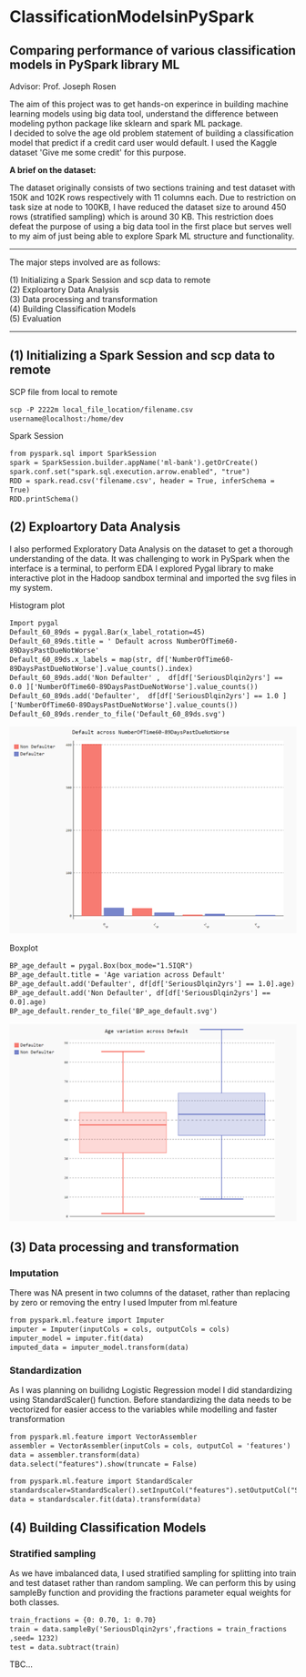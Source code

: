 # ClassificationModelsinPySpark
## Comparing performance of various classification models in PySpark library ML

Advisor: Prof. Joseph Rosen                                                  

The aim of this project was to get hands-on experince in building machine learning models using big data tool, understand the difference between modeling python package like sklearn and spark ML package. <br>
I decided to solve the age old problem statement of building a classification model that predict if a credit card user would default. I used the Kaggle dataset 'Give me some credit' for this purpose. <br>

**A brief on the dataset:** <br>

The dataset originally consists of two sections training and test dataset with 150K and 102K rows respectively with 11 columns each. Due to restriction on task size at node to 100KB, I have reduced the dataset size to around 450 rows (stratified sampling) which is around 30 KB. This restriction does defeat the purpose of using a big data tool in the first place but serves well to my aim of just being able to explore Spark ML structure and functionality.

---

The major steps involved are as follows:

(1) Initializing a Spark Session and scp data to remote <br>
(2) Exploartory Data Analysis <br>
(3) Data processing and transformation <br>
(4) Building Classification Models <br>
(5) Evaluation <br>

---

## (1) Initializing a Spark Session and scp data to remote

SCP file from local to remote
```
scp -P 2222m local_file_location/filename.csv username@localhost:/home/dev
```

Spark Session
```
from pyspark.sql import SparkSession
spark = SparkSession.builder.appName('ml-bank').getOrCreate()
spark.conf.set("spark.sql.execution.arrow.enabled", "true")
RDD = spark.read.csv('filename.csv', header = True, inferSchema = True)
RDD.printSchema()

```

## (2) Exploartory Data Analysis
I also performed Exploratory Data Analysis on the dataset to get a thorough understanding of the data. It was challenging to work in PySpark when the interface is a terminal, to perform EDA I explored Pygal library to make interactive plot in the Hadoop sandbox terminal and imported the svg files in my system.	

Histogram plot

``` Spark
Import pygal
Default_60_89ds = pygal.Bar(x_label_rotation=45)
Default_60_89ds.title = ' Default across NumberOfTime60-89DaysPastDueNotWorse'
Default_60_89ds.x_labels = map(str, df['NumberOfTime60-89DaysPastDueNotWorse'].value_counts().index)
Default_60_89ds.add('Non Defaulter' ,  df[df['SeriousDlqin2yrs'] == 0.0 ]['NumberOfTime60-89DaysPastDueNotWorse'].value_counts())
Default_60_89ds.add('Defaulter',  df[df['SeriousDlqin2yrs'] == 1.0 ]['NumberOfTime60-89DaysPastDueNotWorse'].value_counts())
Default_60_89ds.render_to_file('Default_60_89ds.svg')

```
![Hist_60_89](SubImages/EDA/60_89_SD.png)

Boxplot
``` Spark
BP_age_default = pygal.Box(box_mode="1.5IQR")
BP_age_default.title = 'Age variation across Default'
BP_age_default.add('Defaulter', df[df['SeriousDlqin2yrs'] == 1.0].age)
BP_age_default.add('Non Defaulter', df[df['SeriousDlqin2yrs'] == 0.0].age)
BP_age_default.render_to_file('BP_age_default.svg')
``` 
![BoxplotAge](SubImages/EDA/Age_SD.png)

## (3) Data processing and transformation 
### Imputation
There was NA present in two columns of the dataset, rather than replacing by zero or removing the entry I used Imputer from ml.feature  <br>

``` 
from pyspark.ml.feature import Imputer
imputer = Imputer(inputCols = cols, outputCols = cols)
imputer_model = imputer.fit(data)
imputed_data = imputer_model.transform(data)
``` 
### Standardization
As I was planning on builidng Logistic Regression model I did standardizing using StandardScaler() function. Before standardizing the data needs to be vectorized for easier access to the variables while modelling and faster transformation

```
from pyspark.ml.feature import VectorAssembler
assembler = VectorAssembler(inputCols = cols, outputCol = 'features')
data = assembler.transform(data)
data.select("features").show(truncate = False)
```

```
from pyspark.ml.feature import StandardScaler
standardscaler=StandardScaler().setInputCol("features").setOutputCol("Scaled_features")
data = standardscaler.fit(data).transform(data)
```

## (4) Building Classification Models
### Stratified sampling

As we have imbalanced data, I used stratified sampling for splitting into train and test dataset rather than random sampling. We can perform this by using sampleBy function and providing the fractions parameter equal weights for both classes.

```
train_fractions = {0: 0.70, 1: 0.70}
train = data.sampleBy('SeriousDlqin2yrs',fractions = train_fractions ,seed= 1232)
test = data.subtract(train) 
```


TBC...


